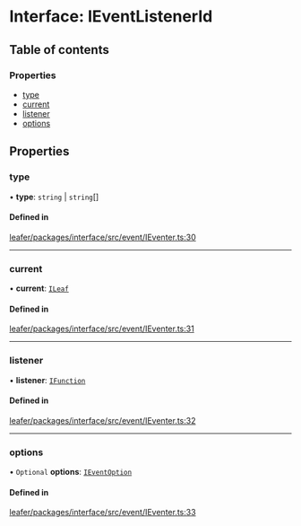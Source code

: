 # Interface: IEventListenerId

## Table of contents

### Properties

- [type](IEventListenerId.md#type)
- [current](IEventListenerId.md#current)
- [listener](IEventListenerId.md#listener)
- [options](IEventListenerId.md#options)

## Properties

### type

• **type**: `string` \| `string`[]

#### Defined in

[leafer/packages/interface/src/event/IEventer.ts:30](https://github.com/leaferjs/leafer/blob/0c6b9de/packages/interface/src/event/IEventer.ts#L30)

___

### current

• **current**: [`ILeaf`](ILeaf.md)

#### Defined in

[leafer/packages/interface/src/event/IEventer.ts:31](https://github.com/leaferjs/leafer/blob/0c6b9de/packages/interface/src/event/IEventer.ts#L31)

___

### listener

• **listener**: [`IFunction`](IFunction.md)

#### Defined in

[leafer/packages/interface/src/event/IEventer.ts:32](https://github.com/leaferjs/leafer/blob/0c6b9de/packages/interface/src/event/IEventer.ts#L32)

___

### options

• `Optional` **options**: [`IEventOption`](../modules.md#ieventoption)

#### Defined in

[leafer/packages/interface/src/event/IEventer.ts:33](https://github.com/leaferjs/leafer/blob/0c6b9de/packages/interface/src/event/IEventer.ts#L33)
